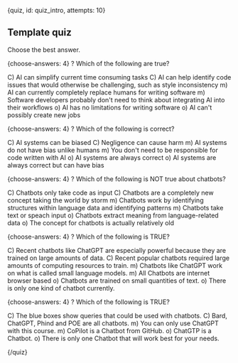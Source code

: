 
{quiz, id: quiz_intro, attempts: 10}

## Template quiz

Choose the best answer.

{choose-answers: 4}
? Which of the following are true?

C) AI can simplify current time consuming tasks
C) AI can help identify code issues that would otherwise be challenging, such as style inconsistency
m) AI can currently completely replace humans for writing software
m) Software developers probably don't need to think about integrating AI into their workflows
o) AI has no limitations for writing software
o) AI can't possibly create new jobs

{choose-answers: 4}
? Which of the following is correct?

C) AI systems can be biased
C) Negligence can cause harm
m) AI systems do not have bias unlike humans
m) You don't need to be responsible for code written with AI
o) AI systems are always correct
o) AI systems are always correct but can have bias

{choose-answers: 4}
? Which of the following is NOT true about chatbots?

C) Chatbots only take code as input
C) Chatbots are a completely new concept taking the world by storm
m) Chatbots work by identifying structures within language data and identifying patterns
m) Chatbots take text or speach input
o) Chatbots extract meaning from language-related data
o) The concept for chatbots is actually relatively old

{choose-answers: 4}
? Which of the following is TRUE?

C) Recent chatbots like ChatGPT are especially powerful because they are trained on large amounts of data.
C) Recent popular chatbots required large amounts of computing resources to train.
m) Chatbots like ChatGPT work on what is called small language models.
m) All Chatbots are internet browser based
o) Chatbots are trained on small quantities of text.
o) There is only one kind of chatbot currently.


{choose-answers: 4}
? Which of the following is TRUE?

C) The blue boxes show queries that could be used with chatbots.
C) Bard, ChatGPT, Phind and POE are all chatbots.
m) You can only use ChatGPT with this course.
m) CoPilot is a Chatbot from GitHub.
o) ChatGTP is a Chatbot.
o) There is only one Chatbot that will work best for your needs.


{/quiz}
